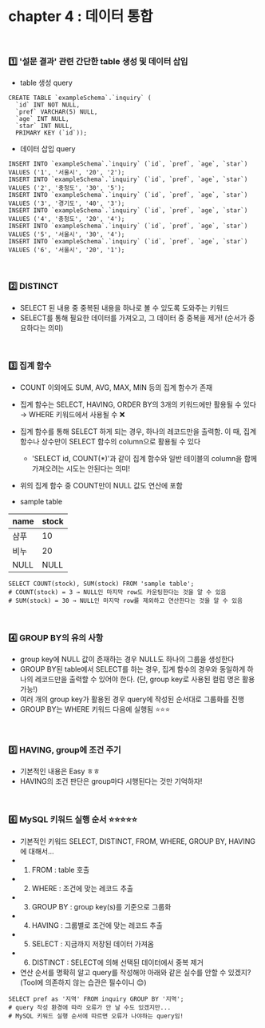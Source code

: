 # chapter 4 : 데이터 통합

<br>

### 1️⃣ '설문 결과' 관련 간단한 table 생성 및 데이터 삽입
- table 생성 query

```mysql
CREATE TABLE `exampleSchema`.`inquiry` (
  `id` INT NOT NULL,
  `pref` VARCHAR(5) NULL,
  `age` INT NULL,
  `star` INT NULL,
  PRIMARY KEY (`id`));
```

- 데이터 삽입 query

```mysql
INSERT INTO `exampleSchema`.`inquiry` (`id`, `pref`, `age`, `star`) VALUES ('1', '서울시', '20', '2');
INSERT INTO `exampleSchema`.`inquiry` (`id`, `pref`, `age`, `star`) VALUES ('2', '충청도', '30', '5');
INSERT INTO `exampleSchema`.`inquiry` (`id`, `pref`, `age`, `star`) VALUES ('3', '경기도', '40', '3');
INSERT INTO `exampleSchema`.`inquiry` (`id`, `pref`, `age`, `star`) VALUES ('4', '충청도', '20', '4');
INSERT INTO `exampleSchema`.`inquiry` (`id`, `pref`, `age`, `star`) VALUES ('5', '서울시', '30', '4');
INSERT INTO `exampleSchema`.`inquiry` (`id`, `pref`, `age`, `star`) VALUES ('6', '서울시', '20', '1');
```

<br>

### 2️⃣ DISTINCT
- SELECT 된 내용 중 중복된 내용을 하나로 볼 수 있도록 도와주는 키워드
- SELECT를 통해 필요한 데이터를 가져오고, 그 데이터 중 중복을 제거! (순서가 중요하다는 의미)

<br>

### 3️⃣ 집계 함수
- COUNT 이외에도 SUM, AVG, MAX, MIN 등의 집계 함수가 존재
- 집계 함수는 SELECT, HAVING, ORDER BY의 3개의 키워드에만 활용될 수 있다 → WHERE 키워드에서 사용될 수 ❌
- 집계 함수를 통해 SELECT 하게 되는 경우, 하나의 레코드만을 출력함. 이 때, 집계 함수나 상수만이 SELECT 함수의 column으로 활용될 수 있다
    - 'SELECT id, COUNT(*)'과 같이 집계 함수와 일반 테이블의 column을 함께 가져오려는 시도는 안된다는 의미!
- 위의 집계 함수 중 COUNT만이 NULL 값도 연산에 포함

- sample table

|name|stock|
|:-|:-|
|샴푸|10|
|비누|20|
|NULL|NULL|

```mysql
SELECT COUNT(stock), SUM(stock) FROM 'sample table';
# COUNT(stock) = 3 → NULL인 마지막 row도 카운팅한다는 것을 알 수 있음
# SUM(stock) = 30 → NULL인 마지막 row를 제외하고 연산한다는 것을 알 수 있음
```

<br>

### 4️⃣ GROUP BY의 유의 사항
- group key에 NULL 값이 존재하는 경우 NULL도 하나의 그룹을 생성한다
- GROUP BY된 table에서 SELECT를 하는 경우, 집계 함수의 경우와 동일하게 하나의 레코드만을 출력할 수 있어야 한다. (단, group key로 사용된 컬럼 명은 활용 가능!)
- 여러 개의 group key가 활용된 경우 query에 작성된 순서대로 그룹화를 진행
- GROUP BY는 WHERE 키워드 다음에 실행됨 ⭐️⭐️⭐️

<br>

### 5️⃣ HAVING, group에 조건 주기
- 기본적인 내용은 Easy ㅎㅎ
- HAVING의 조건 판단은 group마다 시행된다는 것만 기억하자!

<br>

### 6️⃣ MySQL 키워드 실행 순서 ⭐️⭐️⭐️⭐️⭐️
- 기본적인 키워드 SELECT, DISTINCT, FROM, WHERE, GROUP BY, HAVING에 대해서...
- 1. FROM : table 호출
- 2. WHERE : 조건에 맞는 레코드 추출
- 3. GROUP BY : group key(s)를 기준으로 그룹화
- 4. HAVING : 그룹별로 조건에 맞는 레코드 추출
- 5. SELECT : 지금까지 저장된 데이터 가져옴
- 6. DISTINCT : SELECT에 의해 선택된 데이터에서 중복 제거
- 연산 순서를 명확히 알고 query를 작성해야 아래와 같은 실수를 안할 수 있겠지? (Tool에 의존하지 않는 습관은 필수이니 😊)

```mysql
SELECT pref as '지역' FROM inquiry GROUP BY '지역';
# query 작성 환경에 따라 오류가 안 날 수도 있겠지만...
# MySQL 키워드 실행 순서에 따르면 오류가 나야하는 query임!
```

<br>
